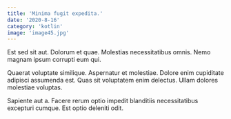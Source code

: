```yaml
---
title: 'Minima fugit expedita.'
date: '2020-8-16'
category: 'kotlin'
image: 'image45.jpg'
---
```


Est sed sit aut. Dolorum et quae. Molestias necessitatibus omnis. Nemo magnam ipsum corrupti eum qui.
 Quaerat voluptate similique. Aspernatur et molestiae. Dolore enim cupiditate adipisci assumenda est. Quas sit voluptatem enim delectus. Ullam dolores molestiae voluptas.
 Sapiente aut a. Facere rerum optio impedit blanditiis necessitatibus excepturi cumque. Est optio deleniti odit.
